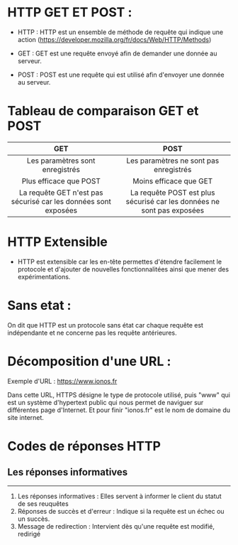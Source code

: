 # HTTP GET ET POST :

- HTTP : HTTP est un ensemble de méthode de requête qui indique une action (https://developer.mozilla.org/fr/docs/Web/HTTP/Methods)

- GET : GET est une requête envoyé afin de demander une donnée au serveur.

- POST : POST est une requête qui est utilisé afin d'envoyer une donnée au serveur.

# Tableau de comparaison GET et POST 

| GET | POST |
|:-----:|:------:|
| Les paramètres sont enregistrés    | Les paramètres ne sont pas enregistrés     |
| Plus efficace que POST    |  Moins efficace que GET    |
| La requête GET n'est pas sécurisé car les données sont exposées    |  La requête POST est plus sécurisé car les données ne sont pas exposées    |

# HTTP Extensible

- HTTP est extensible car les en-tête permettes d'étendre facilement le protocole et d'ajouter de nouvelles fonctionnalitées ainsi que mener des expérimentations.

# Sans etat :

On dit que HTTP est un protocole sans état car chaque requête est indépendante et ne concerne pas les requête antérieures.

# Décomposition d'une URL :

Exemple d'URL : https://www.ionos.fr 

Dans cette URL, HTTPS désigne le type de protocole utilisé, puis "www" qui est un système d'hypertext public qui nous permet de naviguer sur différentes page d'Internet.
Et pour finir "ionos.fr" est le nom de domaine du site internet.

# Codes de réponses HTTP

## Les réponses informatives 
***

1) Les réponses informatives : Elles servent à informer le client du statut de ses reuquêtes
2) Réponses de succès et d'erreur : Indique si la requête est un échec ou un succès.
3) Message de redirection  : Intervient dès qu'une requête est modifié, redirigé
